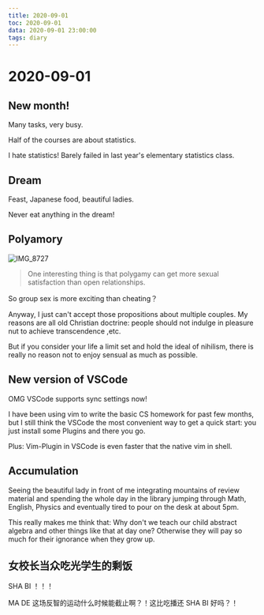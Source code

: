 ```yaml
---
title: 2020-09-01
toc: 2020-09-01
data: 2020-09-01 23:00:00
tags: diary
---
```



# 2020-09-01

## New month!

Many tasks, very busy.

Half of the courses are about statistics.

I hate statistics! Barely failed in last year's elementary statistics class.

## Dream

Feast, Japanese food, beautiful ladies.

Never eat anything in the dream!



## Polyamory

 



![IMG_8727](https://tva1.sinaimg.cn/large/007S8ZIlgy1giax8zbr2uj30yi0rcb29.jpg)

> One interesting thing is that polygamy can get more sexual satisfaction than open relationships.



So group sex is more exciting than cheating？

Anyway, I just can't accept those propositions about multiple couples. My reasons are all old Christian doctrine: people should not  indulge in pleasure nut to achieve transcendence ,etc.

But if you consider your life a limit set and hold the ideal of nihilism, there is really no reason not to enjoy sensual as much as possible.





## New version of VSCode

OMG VSCode supports sync settings now!

I have been using vim to write the basic CS homework for past few months, but I still think the VSCode the most convenient way to get a quick start: you just install some Plugins and there you go.

Plus: Vim-Plugin in VSCode  is even faster that the native vim in shell.

## Accumulation

Seeing the beautiful lady in front of me integrating mountains of review material and spending the whole day in the library jumping through Math, English, Physics and eventually tired to pour on the desk at about 5pm.

This really makes me think that: Why don't we teach our child abstract algebra and other things like that at day one? Otherwise they will pay so much for their ignorance when they grow up.



## 女校长当众吃光学生的剩饭

SHA BI ！！！

MA DE 这场反智的运动什么时候能截止啊？！这比吃播还 SHA BI 好吗？！



